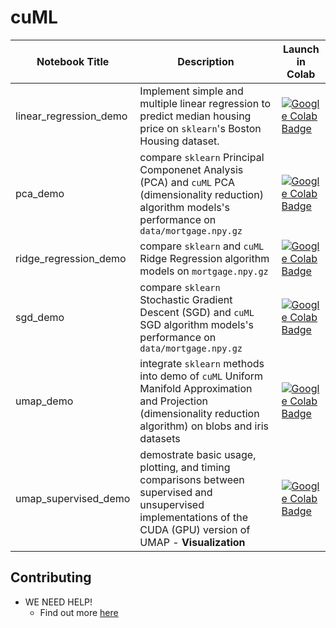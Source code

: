 # cuML
| Notebook Title | Description |Launch in Colab|
|----------------|----------------|----------------|
| linear_regression_demo | Implement simple and multiple linear regression to predict median housing price on `sklearn`'s Boston Housing dataset. |[![Google Colab Badge](https://colab.research.google.com/assets/colab-badge.svg)](https://colab.research.google.com/github/rapidsai/notebooks-contrib/blob/master/colab_notebooks/cuml/pca_demo.ipynb)|
| pca_demo | compare `sklearn` Principal Componenet Analysis (PCA) and `cuML` PCA (dimensionality reduction) algorithm models's performance on `data/mortgage.npy.gz` |[![Google Colab Badge](https://colab.research.google.com/assets/colab-badge.svg)](https://colab.research.google.com/github/rapidsai/notebooks-contrib/blob/master/colab_notebooks/cuml/pca_demo.ipynb)|
| ridge_regression_demo | compare `sklearn` and `cuML` Ridge Regression algorithm models on `mortgage.npy.gz` |[![Google Colab Badge](https://colab.research.google.com/assets/colab-badge.svg)](https://colab.research.google.com/github/rapidsai/notebooks-contrib/blob/master/colab_notebooks/cuml/ridge_regression_demo.ipynb)|
| sgd_demo | compare `sklearn` Stochastic Gradient Descent (SGD) and `cuML` SGD algorithm models's performance on `data/mortgage.npy.gz` |[![Google Colab Badge](https://colab.research.google.com/assets/colab-badge.svg)](https://colab.research.google.com/github/rapidsai/notebooks-contrib/blob/master/colab_notebooks/cuml/sgd_demo.ipynb)|
| umap_demo | integrate `sklearn` methods into demo of `cuML` Uniform Manifold Approximation and Projection (dimensionality reduction algorithm) on blobs and iris datasets |[![Google Colab Badge](https://colab.research.google.com/assets/colab-badge.svg)](https://colab.research.google.com/github/rapidsai/notebooks-contrib/blob/master/colab_notebooks/cuml/umap_demo.ipynb)|
| umap_supervised_demo | demostrate basic usage, plotting, and timing comparisons between supervised and unsupervised implementations of the CUDA (GPU) version of UMAP - **Visualization**|[![Google Colab Badge](https://colab.research.google.com/assets/colab-badge.svg)](https://colab.research.google.com/github/rapidsai/notebooks-contrib/blob/master/colab_notebooks/cuml/umap_supervised_demo.ipynb)|

## Contributing 
- WE NEED HELP!
  - Find out more [here](https://github.com/rapidsai/notebooks-contrib/blob/master/CONTRIBUTING.md)
